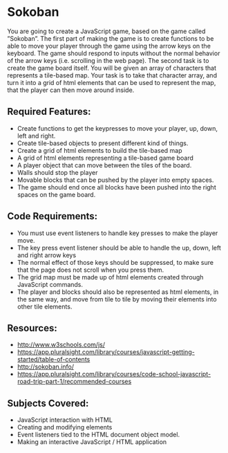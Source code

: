# Sokoban

You are going to create a JavaScript game, based on the game called ”Sokoban”. The first part of making the game is to create functions to be able to move your player through the game using the arrow keys on the keyboard. The game should respond to inputs without the normal behavior of the arrow keys (i.e. scrolling in the web page). The second task is to create the game board itself. You will be given an array of characters that represents a tile-based map. Your task is to take that character array, and turn it into a grid of html elements that can be used to represent the map, that the player can then move around inside.

## Required Features:

- Create functions to get the keypresses to move your player, up, down, left and right.
- Create tile-based objects to present different kind of things.
- Create a grid of html elements to build the tile-based map
- A grid of html elements representing a tile-based game board
- A player object that can move between the tiles of the board.
- Walls should stop the player
- Movable blocks that can be pushed by the player into empty spaces.
- The game should end once all blocks have been pushed into the right spaces on the game board.

## Code Requirements:

- You must use event listeners to handle key presses to make the player move.
- The key press event listener should be able to handle the up, down, left and right arrow keys
- The normal effect of those keys should be suppressed, to make sure that the page does not scroll when you press them.
- The grid map must be made up of html elements created through JavaScript commands.
- The player and blocks should also be represented as html elements, in the same way, and move from tile to tile by moving their elements into other tile elements.

## Resources:

- http://www.w3schools.com/js/
- https://app.pluralsight.com/library/courses/javascript-getting-started/table-of-contents
- http://sokoban.info/
- https://app.pluralsight.com/library/courses/code-school-javascript-road-trip-part-1/recommended-courses

## Subjects Covered:

- JavaScript interaction with HTML
- Creating and modifying elements
- Event listeners tied to the HTML document object model.
- Making an interactive JavaScript / HTML application
